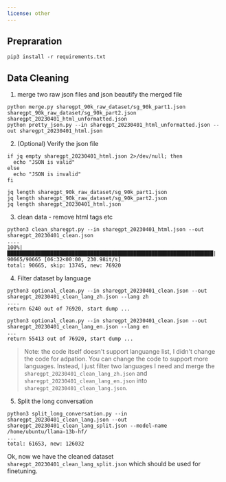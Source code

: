 ```yaml
---
license: other
---
```


## Prepraration

```
pip3 install -r requirements.txt
```

## Data Cleaning

1. merge two raw json files and json beautify the merged file

```
python merge.py sharegpt_90k_raw_dataset/sg_90k_part1.json sharegpt_90k_raw_dataset/sg_90k_part2.json  sharegpt_20230401_html_unformatted.json
python pretty_json.py --in sharegpt_20230401_html_unformatted.json --out sharegpt_20230401_html.json
```

2. (Optional) Verify the json file

```
if jq empty sharegpt_20230401_html.json 2>/dev/null; then
  echo "JSON is valid"
else
  echo "JSON is invalid"
fi

jq length sharegpt_90k_raw_dataset/sg_90k_part1.json
jq length sharegpt_90k_raw_dataset/sg_90k_part2.json
jq length sharegpt_20230401_html.json
```

3. clean data - remove html tags etc

```
python3 clean_sharegpt.py --in sharegpt_20230401_html.json --out sharegpt_20230401_clean.json
....
100%|███████████████████████████████████████████████████████████████████| 90665/90665 [06:32<00:00, 230.98it/s]
total: 90665, skip: 13745, new: 76920
```

4. Filter dataset by language

```
python3 optional_clean.py --in sharegpt_20230401_clean.json --out sharegpt_20230401_clean_lang_zh.json --lang zh
....
return 6240 out of 76920, start dump ...

python3 optional_clean.py --in sharegpt_20230401_clean.json --out sharegpt_20230401_clean_lang_en.json --lang en
...
return 55413 out of 76920, start dump ...
```

> Note: the code itself doesn't support languange list, I didn't change the code for adpation. You can change the code to support more languages. Instead, I just filter two languages I need and merge the `sharegpt_20230401_clean_lang_zh.json` and `sharegpt_20230401_clean_lang_en.json` into `sharegpt_20230401_clean_lang.json`. 


5. Split the long conversation

```
python3 split_long_conversation.py --in sharegpt_20230401_clean_lang.json --out sharegpt_20230401_clean_lang_split.json --model-name /home/ubuntu/llama-13b-hf/
...
total: 61653, new: 126032
```

Ok, now we have the cleaned dataset `sharegpt_20230401_clean_lang_split.json` which should be used for finetuning.

